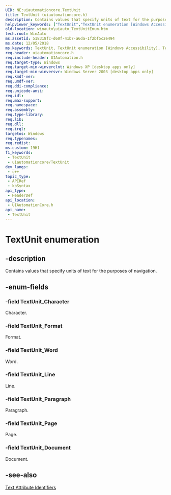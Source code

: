 ```yaml
---
UID: NE:uiautomationcore.TextUnit
title: TextUnit (uiautomationcore.h)
description: Contains values that specify units of text for the purposes of navigation.
helpviewer_keywords: ["TextUnit","TextUnit enumeration [Windows Accessibility]","TextUnit_Character","TextUnit_Document","TextUnit_Format","TextUnit_Line","TextUnit_Page","TextUnit_Paragraph","TextUnit_Word","uiauto.uiauto_TextUnitEnum","uiauto_TextUnitEnum","uiautomationcore/TextUnit","uiautomationcore/TextUnit_Character","uiautomationcore/TextUnit_Document","uiautomationcore/TextUnit_Format","uiautomationcore/TextUnit_Line","uiautomationcore/TextUnit_Page","uiautomationcore/TextUnit_Paragraph","uiautomationcore/TextUnit_Word","winauto.uiauto_TextUnitEnum"]
old-location: winauto\uiauto_TextUnitEnum.htm
tech.root: WinAuto
ms.assetid: 518318fc-d60f-41b7-a6da-1f2bf5c2e494
ms.date: 12/05/2018
ms.keywords: TextUnit, TextUnit enumeration [Windows Accessibility], TextUnit_Character, TextUnit_Document, TextUnit_Format, TextUnit_Line, TextUnit_Page, TextUnit_Paragraph, TextUnit_Word, uiauto.uiauto_TextUnitEnum, uiauto_TextUnitEnum, uiautomationcore/TextUnit, uiautomationcore/TextUnit_Character, uiautomationcore/TextUnit_Document, uiautomationcore/TextUnit_Format, uiautomationcore/TextUnit_Line, uiautomationcore/TextUnit_Page, uiautomationcore/TextUnit_Paragraph, uiautomationcore/TextUnit_Word, winauto.uiauto_TextUnitEnum
req.header: uiautomationcore.h
req.include-header: UIAutomation.h
req.target-type: Windows
req.target-min-winverclnt: Windows XP [desktop apps only]
req.target-min-winversvr: Windows Server 2003 [desktop apps only]
req.kmdf-ver: 
req.umdf-ver: 
req.ddi-compliance: 
req.unicode-ansi: 
req.idl: 
req.max-support: 
req.namespace: 
req.assembly: 
req.type-library: 
req.lib: 
req.dll: 
req.irql: 
targetos: Windows
req.typenames: 
req.redist: 
ms.custom: 19H1
f1_keywords:
 - TextUnit
 - uiautomationcore/TextUnit
dev_langs:
 - c++
topic_type:
 - APIRef
 - kbSyntax
api_type:
 - HeaderDef
api_location:
 - UIAutomationCore.h
api_name:
 - TextUnit
---
```


# TextUnit enumeration


## -description

Contains values that specify units of text for the purposes of navigation.

## -enum-fields

### -field TextUnit_Character

Character.

### -field TextUnit_Format

Format.

### -field TextUnit_Word

Word.

### -field TextUnit_Line

Line.

### -field TextUnit_Paragraph

Paragraph.

### -field TextUnit_Page

Page.

### -field TextUnit_Document

Document.

## -see-also

[Text Attribute Identifiers](https://docs.microsoft.com/windows/desktop/WinAuto/uiauto-textattribute-ids)


